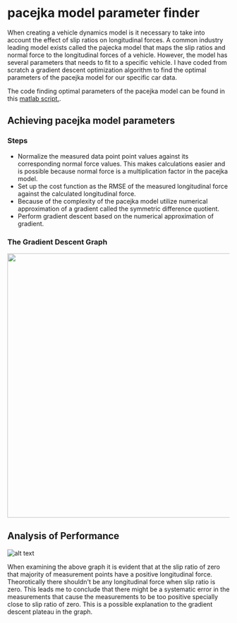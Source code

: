 # pacejka model parameter finder

When creating a vehicle dynamics model is it necessary to take into account the effect of slip ratios on longitudinal forces. A common industry leading model exists called the pajecka model that maps the slip ratios and normal force to the longitudinal forces of a vehicle. However, the model has several parameters that needs to fit to a specific vehicle. I have coded from scratch a gradient descent optimization algorithm to find the optimal parameters of the pacejka model for our specific car data. 

The code finding optimal parameters of the pacejka model can be found in this [matlab script.](https://github.com/AbdulRahmanSilmy/Pacejka_model_finder/blob/main/pacejka_para_optimizer.m).

## Achieving pacejka model parameters

### Steps

- Normalize the measured data point point values against its corresponding normal force values. This makes calculations easier and is possible because normal force is a multiplication factor in the pacejka model.
- Set up the cost function as the RMSE of the measured longitudinal force against the calculated longitudinal force.
- Because of the complexity of the pacejka model utilize numerical approximation of a gradient called the symmetric difference quotient. 
- Perform gradient descent based on the numerical approximation of gradient.

### The Gradient Descent Graph

<img src="https://github.com/AbdulRahmanSilmy/vehicle_dynamic_model/blob/main/RMSE%20vs%20steps.jpg" width="600" height="600" />



## Analysis of Performance

![alt text](https://github.com/AbdulRahmanSilmy/vehicle_dynamic_model/blob/main/analysis%20of%20model.jpg)

When examining the above graph it is evident that at the slip ratio of zero that majority of measurement points have a positive longitudinal force. Theorotically there shouldn't be any longitudinal force when slip ratio is zero. This leads me to conclude that there might be a systematic error in the measurements that cause the measurements to be too positive specially close to slip ratio of zero. This is a possible explanation to the gradient descent plateau in the graph.


